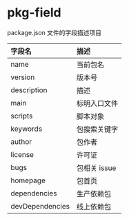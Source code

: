 # pkg-field

package.json 文件的字段描述项目

| 字段名          | 描述         |
| :-------------- | :----------- |
| name            | 当前包名     |
| version         | 版本号       |
| description     | 描述         |
| main            | 标明入口文件 |
| scripts         | 脚本对象     |
| keywords        | 包搜索关键字 |
| author          | 包作者       |
| license         | 许可证       |
| bugs            | 包相关 issue |
| homepage        | 包首页       |
| dependencies    | 生产依赖包   |
| devDependencies | 线上依赖包   |
